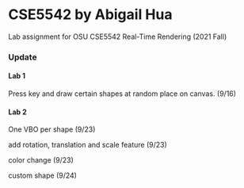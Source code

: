 # CSE5542 by Abigail Hua

Lab assignment for OSU CSE5542 Real-Time Rendering (2021 Fall)

### Update

#### Lab 1

Press key and draw certain shapes at random place on canvas. (9/16)

#### Lab 2

One VBO per shape (9/23)

add rotation, translation and scale feature (9/23)

color change (9/23)

custom shape (9/24)
